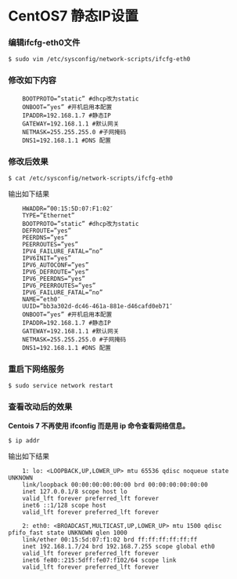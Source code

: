 # CentOS7 静态IP设置

### 编辑ifcfg-eth0文件

`$ sudo vim /etc/sysconfig/network-scripts/ifcfg-eth0`

### 修改如下内容

		BOOTPROTO=”static” #dhcp改为static
		ONBOOT=”yes” #开机启用本配置
		IPADDR=192.168.1.7 #静态IP
		GATEWAY=192.168.1.1 #默认网关
		NETMASK=255.255.255.0 #子网掩码
		DNS1=192.168.1.1 #DNS 配置

### 修改后效果

`$ cat /etc/sysconfig/network-scripts/ifcfg-eth0`

输出如下结果

		HWADDR=”00:15:5D:07:F1:02″
		TYPE=”Ethernet”
		BOOTPROTO=”static” #dhcp改为static
		DEFROUTE=”yes”
		PEERDNS=”yes”
		PEERROUTES=”yes”
		IPV4_FAILURE_FATAL=”no”
		IPV6INIT=”yes”
		IPV6_AUTOCONF=”yes”
		IPV6_DEFROUTE=”yes”
		IPV6_PEERDNS=”yes”
		IPV6_PEERROUTES=”yes”
		IPV6_FAILURE_FATAL=”no”
		NAME=”eth0″
		UUID=”bb3a302d-dc46-461a-881e-d46cafd0eb71″
		ONBOOT=”yes” #开机启用本配置
		IPADDR=192.168.1.7 #静态IP
		GATEWAY=192.168.1.1 #默认网关
		NETMASK=255.255.255.0 #子网掩码
		DNS1=192.168.1.1 #DNS 配置

### 重启下网络服务

`$ sudo service network restart`

### 查看改动后的效果

**Centois 7 不再使用 ifconfig 而是用 ip 命令查看网络信息。**

`$ ip addr`

输出如下结果

		1: lo: <LOOPBACK,UP,LOWER_UP> mtu 65536 qdisc noqueue state UNKNOWN
		link/loopback 00:00:00:00:00:00 brd 00:00:00:00:00:00
		inet 127.0.0.1/8 scope host lo
		valid_lft forever preferred_lft forever
		inet6 ::1/128 scope host
		valid_lft forever preferred_lft forever

		2: eth0: <BROADCAST,MULTICAST,UP,LOWER_UP> mtu 1500 qdisc pfifo_fast state UNKNOWN qlen 1000
		link/ether 00:15:5d:07:f1:02 brd ff:ff:ff:ff:ff:ff
		inet 192.168.1.7/24 brd 192.168.7.255 scope global eth0
		valid_lft forever preferred_lft forever
		inet6 fe80::215:5dff:fe07:f102/64 scope link
		valid_lft forever preferred_lft forever
